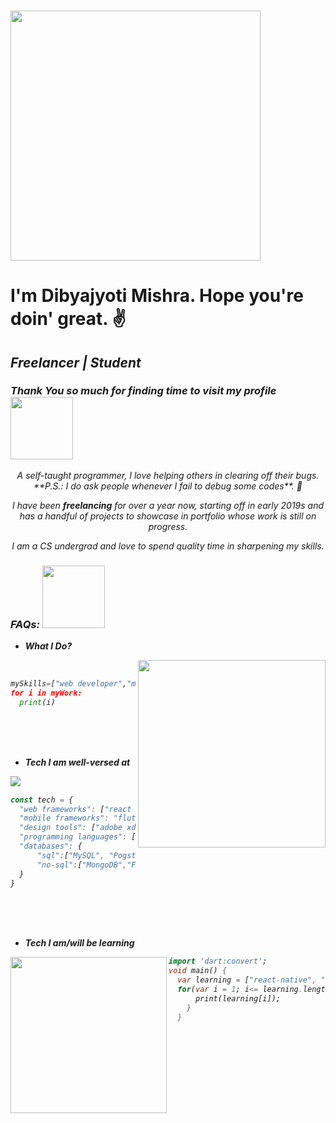 ### <img src="https://media.giphy.com/media/3o7TKGAJ7CLp95cNI4/giphy.gif" width="400"> <h1>I'm Dibyajyoti Mishra. Hope you're doin' great. ✌</h1> 
<h2> <i><b>Freelancer</b> | <i><b>Student</b></i> </h2>

<h3>Thank You so much for finding time to visit my profile <img src="https://media.giphy.com/media/3o6YgeW2KCMkubUVos/giphy.gif" width="100"></h3>
<div align= "center"> 
A self-taught programmer, I love helping others in clearing off their bugs.
<br/>
**P.S.: I do ask people whenever I fail to debug some codes**. 😬

I have been <strong>freelancing</strong> for over a year now, starting off in early 2019s and <br/>
has a handful of projects to showcase in portfolio whose work is still on progress.

I am a CS undergrad and love to spend quality time in sharpening my skills.

</div>
<h3><b>FAQs:</b> <img src="https://media.giphy.com/media/Yqiw4XZ1LhMRRCL2ZO/giphy.gif" width="100"> </h3>

- **What I Do?**
<img align="right" src="https://media.giphy.com/media/M9kgjEsLG6LMbYC9dl/giphy.gif" width="300">
<br/>

```python
mySkills=["web developer","mobile application developer,"UI/UX designer"]
for i in myWork:
  print(i) 
 ```
 
<br/>
<br/>
<br/>

- **Tech I am well-versed at**
<img align="left" src="https://media.giphy.com/media/Y4ak9Ki2GZCbJxAnJD/giphy.gif">
<br/> 

```javascript
const tech = {
  "web frameworks": ["react js", "node js", "express js", "bootstrap", "gatsby js"],
  "mobile frameworks": "flutter",
  "design tools": ["adobe xd", "adobe illustrator"],
  "programming languages": ["python", "javascript", "typescript", "dart"],
  "databases": {
      "sql":["MySQL", "PogstreSQL"],
      "no-sql":["MongoDB","Firebase Database"]
  }
}
```
<br/>
<br/>
<br/>

- **Tech I am/will be learning**
<img align="left" src="https://media.giphy.com/media/x2YhXJb6E2akg/giphy.gif" width="250">

```dart
import 'dart:convert';
void main() {
  var learning = ["react-native", "scss", "kotlin", "swift", "CI","Next JS" ];
  for(var i = 1; i<= learning.length; i++){
      print(learning[i]);
    }
  }
```
